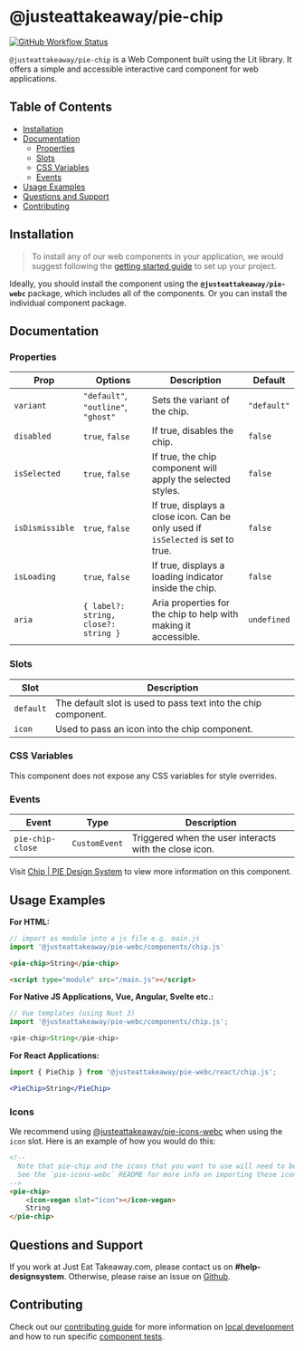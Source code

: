 # @justeattakeaway/pie-chip

<p>
  <a href="https://www.npmjs.com/@justeattakeaway/pie-chip">
    <img alt="GitHub Workflow Status" src="https://img.shields.io/npm/v/@justeattakeaway/pie-chip.svg">
  </a>
</p>

`@justeattakeaway/pie-chip` is a Web Component built using the Lit library. It offers a simple and accessible interactive card component for web applications.

## Table of Contents

- [Installation](#installation)
- [Documentation](#documentation)
  - [Properties](#properties)
  - [Slots](#slots)
  - [CSS Variables](#css-variables)
  - [Events](#events)
- [Usage Examples](#usage-examples)
- [Questions and Support](#questions-and-support)
- [Contributing](#contributing)

## Installation

> To install any of our web components in your application, we would suggest following the [getting started guide](https://webc.pie.design/?path=/docs/introduction-getting-started--docs) to set up your project.

Ideally, you should install the component using the **`@justeattakeaway/pie-webc`** package, which includes all of the components. Or you can install the individual component package.

## Documentation

### Properties

| Prop           | Options                                              | Description                                                                                                  | Default     |
|----------------|------------------------------------------------------|--------------------------------------------------------------------------------------------------------------|-------------|
| `variant`      | `"default"`, `"outline"`, `"ghost"`                 | Sets the variant of the chip.                                                                                | `"default"` |
| `disabled`     | `true`, `false`                                     | If true, disables the chip.                                                                                  | `false`     |
| `isSelected`   | `true`, `false`                                     | If true, the chip component will apply the selected styles.                                                  | `false`     |
| `isDismissible`| `true`, `false`                                     | If true, displays a close icon. Can be only used if `isSelected` is set to true.                            | `false`     |
| `isLoading`    | `true`, `false`                                     | If true, displays a loading indicator inside the chip.                                                       | `false`     |
| `aria`         | `{ label?: string, close?: string }`               | Aria properties for the chip to help with making it accessible.                                              | `undefined` |

### Slots

| Slot      | Description                                               |
|-----------|-----------------------------------------------------------|
| `default` | The default slot is used to pass text into the chip component. |
| `icon`    | Used to pass an icon into the chip component.             |

### CSS Variables
This component does not expose any CSS variables for style overrides.

### Events

| Event             | Type          | Description                                         |
|-------------------|---------------|-----------------------------------------------------|
| `pie-chip-close`  | `CustomEvent` | Triggered when the user interacts with the close icon. |

Visit  [Chip | PIE Design System](https://pie.design/components/chip) to view more information on this component.

## Usage Examples

**For HTML:**

```js
// import as module into a js file e.g. main.js
import '@justeattakeaway/pie-webc/components/chip.js'
```

```html
<pie-chip>String</pie-chip>

<script type="module" src="/main.js"></script>
```

**For Native JS Applications, Vue, Angular, Svelte etc.:**

```js
// Vue templates (using Nuxt 3)
import '@justeattakeaway/pie-webc/components/chip.js';

<pie-chip>String</pie-chip>
```

**For React Applications:**

```jsx
import { PieChip } from '@justeattakeaway/pie-webc/react/chip.js';

<PieChip>String</PieChip>
```

### Icons

We recommend using [@justeattakeaway/pie-icons-webc](https://www.npmjs.com/package/@justeattakeaway/pie-icons-webc) when using the `icon` slot. Here is an example of how you would do this:

```html
<!--
  Note that pie-chip and the icons that you want to use will need to be imported as components into your application.
  See the `pie-icons-webc` README for more info on importing these icons.
-->
<pie-chip>
    <icon-vegan slot="icon"></icon-vegan>
    String
</pie-chip>
```


## Questions and Support

If you work at Just Eat Takeaway.com, please contact us on **#help-designsystem**. Otherwise, please raise an issue on [Github](https://github.com/justeattakeaway/pie/issues).

## Contributing

Check out our [contributing guide](https://github.com/justeattakeaway/pie/wiki/Contributing-Guide) for more information on [local development](https://github.com/justeattakeaway/pie/wiki/Contributing-Guide#local-development) and how to run specific [component tests](https://github.com/justeattakeaway/pie/wiki/Contributing-Guide#testing).
